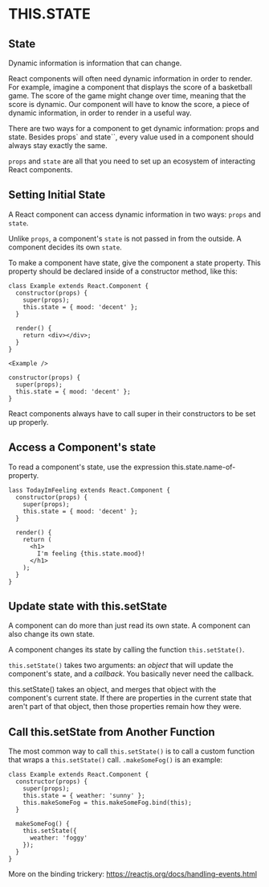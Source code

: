 # THIS.STATE

## State

Dynamic information is information that can change.

React components will often need dynamic information in order to render. For example, imagine a component that displays the score of a basketball game. The score of the game might change over time, meaning that the score is dynamic. Our component will have to know the score, a piece of dynamic information, in order to render in a useful way.

There are two ways for a component to get dynamic information: props and state. Besides props` and state``, every value used in a component should always stay exactly the same.

`props` and `state` are all that you need to set up an ecosystem of interacting React components.

## Setting Initial State
A React component can access dynamic information in two ways: `props` and `state`.

Unlike `props`, a component's `state` is not passed in from the outside. A component decides its own `state`.

To make a component have state, give the component a state property. This property should be declared inside of a constructor method, like this:
```
class Example extends React.Component {
  constructor(props) {
    super(props);
    this.state = { mood: 'decent' };
  }

  render() {
    return <div></div>;
  }
}

<Example />
```

```
constructor(props) {
  super(props);
  this.state = { mood: 'decent' };
}
```

React components always have to call super in their constructors to be set up properly.

## Access a Component's state
To read a component's state, use the expression this.state.name-of-property.
```
lass TodayImFeeling extends React.Component {
  constructor(props) {
    super(props);
    this.state = { mood: 'decent' };
  }

  render() {
    return (
      <h1>
        I'm feeling {this.state.mood}!
      </h1>
    );
  }
}
```

## Update state with this.setState
A component can do more than just read its own state. A component can also change its own state.

A component changes its state by calling the function `this.setState()`.

`this.setState()` takes two arguments: an *object* that will update the component's state, and a *callback*. You basically never need the callback.

this.setState() takes an object, and merges that object with the component's current state. If there are properties in the current state that aren't part of that object, then those properties remain how they were.

## Call this.setState from Another Function
The most common way to call `this.setState()` is to call a custom function that wraps a `this.setState()` call. `.makeSomeFog()` is an example:

```
class Example extends React.Component {
  constructor(props) {
    super(props);
    this.state = { weather: 'sunny' };
    this.makeSomeFog = this.makeSomeFog.bind(this);
  }

  makeSomeFog() {
    this.setState({
      weather: 'foggy'
    });
  }
}
```

More on the binding trickery: https://reactjs.org/docs/handling-events.html

